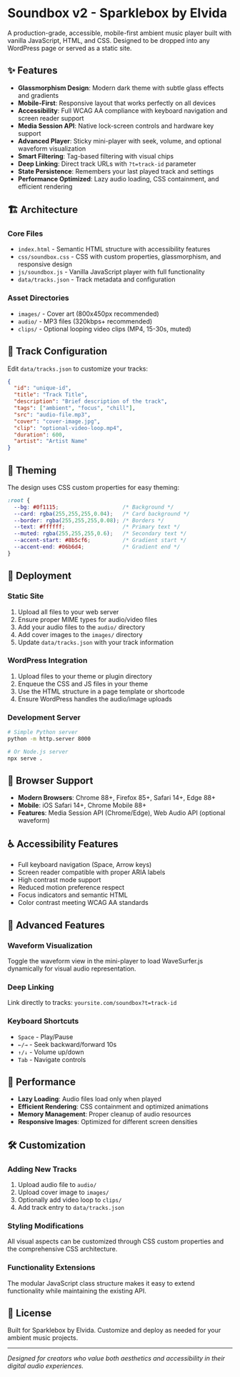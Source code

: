 # Soundbox v2 - Sparklebox by Elvida

A production-grade, accessible, mobile-first ambient music player built with vanilla JavaScript, HTML, and CSS. Designed to be dropped into any WordPress page or served as a static site.

## ✨ Features

- **Glassmorphism Design**: Modern dark theme with subtle glass effects and gradients
- **Mobile-First**: Responsive layout that works perfectly on all devices
- **Accessibility**: Full WCAG AA compliance with keyboard navigation and screen reader support
- **Media Session API**: Native lock-screen controls and hardware key support
- **Advanced Player**: Sticky mini-player with seek, volume, and optional waveform visualization
- **Smart Filtering**: Tag-based filtering with visual chips
- **Deep Linking**: Direct track URLs with `?t=track-id` parameter
- **State Persistence**: Remembers your last played track and settings
- **Performance Optimized**: Lazy audio loading, CSS containment, and efficient rendering

## 🏗️ Architecture

### Core Files
- `index.html` - Semantic HTML structure with accessibility features
- `css/soundbox.css` - CSS with custom properties, glassmorphism, and responsive design
- `js/soundbox.js` - Vanilla JavaScript player with full functionality
- `data/tracks.json` - Track metadata and configuration

### Asset Directories
- `images/` - Cover art (800x450px recommended)
- `audio/` - MP3 files (320kbps+ recommended)
- `clips/` - Optional looping video clips (MP4, 15-30s, muted)

## 🎵 Track Configuration

Edit `data/tracks.json` to customize your tracks:

```json
{
  "id": "unique-id",
  "title": "Track Title",
  "description": "Brief description of the track",
  "tags": ["ambient", "focus", "chill"],
  "src": "audio-file.mp3",
  "cover": "cover-image.jpg",
  "clip": "optional-video-loop.mp4",
  "duration": 600,
  "artist": "Artist Name"
}
```

## 🎨 Theming

The design uses CSS custom properties for easy theming:

```css
:root {
  --bg: #0f1115;                    /* Background */
  --card: rgba(255,255,255,0.04);   /* Card background */
  --border: rgba(255,255,255,0.08); /* Borders */
  --text: #ffffff;                  /* Primary text */
  --muted: rgba(255,255,255,0.6);   /* Secondary text */
  --accent-start: #8b5cf6;          /* Gradient start */
  --accent-end: #06b6d4;            /* Gradient end */
}
```

## 🚀 Deployment

### Static Site
1. Upload all files to your web server
2. Ensure proper MIME types for audio/video files
3. Add your audio files to the `audio/` directory
4. Add cover images to the `images/` directory
5. Update `data/tracks.json` with your track information

### WordPress Integration
1. Upload files to your theme or plugin directory
2. Enqueue the CSS and JS files in your theme
3. Use the HTML structure in a page template or shortcode
4. Ensure WordPress handles the audio/image uploads

### Development Server
```bash
# Simple Python server
python -m http.server 8000

# Or Node.js server
npx serve .
```

## 🎯 Browser Support

- **Modern Browsers**: Chrome 88+, Firefox 85+, Safari 14+, Edge 88+
- **Mobile**: iOS Safari 14+, Chrome Mobile 88+
- **Features**: Media Session API (Chrome/Edge), Web Audio API (optional waveform)

## ♿ Accessibility Features

- Full keyboard navigation (Space, Arrow keys)
- Screen reader compatible with proper ARIA labels
- High contrast mode support
- Reduced motion preference respect
- Focus indicators and semantic HTML
- Color contrast meeting WCAG AA standards

## 🔧 Advanced Features

### Waveform Visualization
Toggle the waveform view in the mini-player to load WaveSurfer.js dynamically for visual audio representation.

### Deep Linking
Link directly to tracks: `yoursite.com/soundbox?t=track-id`

### Keyboard Shortcuts
- `Space` - Play/Pause
- `←/→` - Seek backward/forward 10s
- `↑/↓` - Volume up/down
- `Tab` - Navigate controls

## 📱 Performance

- **Lazy Loading**: Audio files load only when played
- **Efficient Rendering**: CSS containment and optimized animations
- **Memory Management**: Proper cleanup of audio resources
- **Responsive Images**: Optimized for different screen densities

## 🛠️ Customization

### Adding New Tracks
1. Upload audio file to `audio/`
2. Upload cover image to `images/`
3. Optionally add video loop to `clips/`
4. Add track entry to `data/tracks.json`

### Styling Modifications
All visual aspects can be customized through CSS custom properties and the comprehensive CSS architecture.

### Functionality Extensions
The modular JavaScript class structure makes it easy to extend functionality while maintaining the existing API.

## 📄 License

Built for Sparklebox by Elvida. Customize and deploy as needed for your ambient music projects.

---

*Designed for creators who value both aesthetics and accessibility in their digital audio experiences.*
